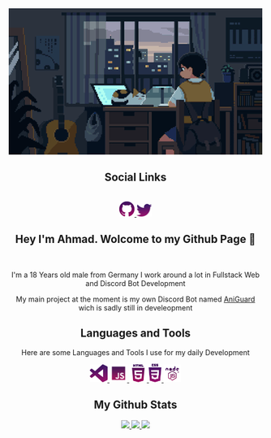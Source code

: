 <div align="center">
  <a href="https://ahmadjs.eu">
    <img src="./Pictures/git-Banner.gif" width="500px"/>
  </a>
  <h2>Social Links</h2>
  <br>
    <a href="https://github.com/ahmadjs01">
      <img src="./Pictures/github.png" width="30px"/>
    </a>
    <a href="https://twitter.com/ahmuudii">
      <img src="./Pictures/Twitter.png" width="30px"/>
    </a>
    
  <br>
    
  <h2>Hey I'm Ahmad. Wolcome to my Github Page 🙂</h2>
    

  <br>
  <p> 
    I'm a 18 Years old male from Germany
    I work around a lot in Fullstack Web and Discord Bot Development 
    </p>
  <p>
    My main project at the moment is my own Discord Bot named <a href="https://aniguard.xyz">AniGuard</a> wich is sadly still in develeopment
    </p>
  <h2>Languages and Tools</h2>
  <p>
    Here are some Languages and Tools I use for my daily Development
  </p>
   <a href="https://code.visualstudio.com">
    <img src="./Pictures/VSCode.png" width="35px"/>
   </a>
  <a href="https://devdocs.io/javascript/">
    <img src="./Pictures/js.png" width="35px"/>
   </a>
  <a href="https://www.w3schools.com/html/default.asp">
    <img src="./Pictures/html.png" width="35px"/>
   </a>
  <a href="https://www.w3schools.com/css/default.asp">
    <img src="./Pictures/css.png" width="25px"/>
   </a>
  <a href="https://nodejs.org/en/">
    <img src="./Pictures/nodejs.png" width="35px"/>
   </a>
  <br>
  <h2> My Github Stats </h2>
   <a href="https://github.com/ahmadjs01">
     <img src="https://github-readme-stats.vercel.app/api?username=ahmadjs01&count_private=true&show_owner=true&show_icons=true&bg_color=0d1117&title_color=ffffff&text_color=ffffff&icon_color=8b155a&hide_border=true/"/>
   </a>
  <a href="https://github.com/ahmadjs01">
     <img src="https://github-readme-streak-stats.herokuapp.com/?user=ahmadjs01&hide_border=true&background=0D1117&currStreakLabel=FFFFFF&sideLabels=FFFFFF&currStreakNum=FFFFFF&dates=FFFFFF&sideNums=FFFFFF&fire=8b155a&ring=8b155a&stroke=FFFFFFFF)](https://git.io/streak-stats"/>
   </a>
  <a href="https://github.com/ahmadjs01">
     <img src="https://github-readme-stats.vercel.app/api/top-langs/?username=ahmadjs01&layout=compact&card_width=445&bg_color=0d1117&title_color=ffffff&text_color=ffffff&icon_color=8b155a&hide_border=true/"/>
   </a>
</div>
